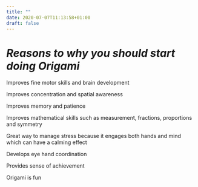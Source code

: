 ```yaml
---
title: ""
date: 2020-07-07T11:13:58+01:00
draft: false
---
```

# *Reasons to why you should start doing Origami*

Improves fine motor skills and brain development 

Improves concentration and spatial awareness

Improves memory and patience 

Improves mathematical skills such as measurement, fractions, proportions and symmetry 

Great way to manage stress because it engages both hands and mind which can have a calming effect 

Develops eye hand coordination 

Provides sense of achievement

Origami is fun 